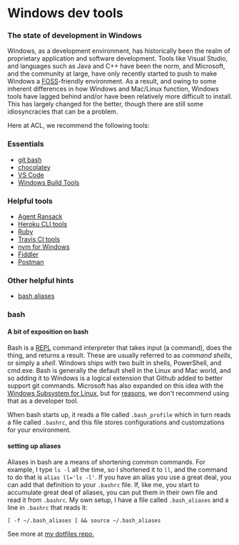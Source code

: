 # Windows dev tools

### The state of development in Windows
Windows, as a development environment, has historically been the realm of proprietary application and software development.  Tools like Visual Studio, and languages such as Java and C++ have been the norm, and Microsoft, and the community at large, have only recently started to push to make Windows a [FOSS](https://en.wikipedia.org/wiki/Free_and_open-source_software)-friendly environment.  As a result, and owing to some inherent differences in how Windows and Mac/Linux function, Windows tools have lagged behind and/or have been relatively more difficult to install.  This has largely changed for the better, though there are still some idiosyncracies that can be a problem.  

Here at ACL, we recommend the following tools: 
### Essentials

- [git bash](https://git-scm.com/download/win) 
- [chocolatey](https://chocolatey.org/install)
- [VS Code](https://chocolatey.org/packages/vscode)
- [Windows Build Tools](https://www.npmjs.com/package/windows-build-tools)

### Helpful tools

- [Agent Ransack](https://chocolatey.org/packages/agentransack)
- [Heroku CLI tools](https://devcenter.heroku.com/articles/heroku-cli)
- [Ruby](https://chocolatey.org/packages/ruby)
- [Travis CI tools](https://github.com/travis-ci/travis.rb#installation)
- [nvm for Windows](https://github.com/coreybutler/nvm-windows/releases)
- [Fiddler](https://chocolatey.org/packages/fiddler)
- [Postman](https://chocolatey.org/packages/postman)

### Other helpful hints

- [bash aliases](#bash)

### bash

#### A bit of exposition on bash

Bash is a [REPL](https://en.wikipedia.org/wiki/Read%E2%80%93eval%E2%80%93print_loop) command interpreter that takes input (a command), does the thing, and returns a result.  These are usually referred to as *command shells*, or simply a *shell*. Windows ships with two built in shells, PowerShell, and cmd.exe.  Bash is generally the default shell in the Linux and Mac world, and so adding it to Windows is a logical extension that Github added to better support git commands.  Microsoft has also expanded on this idea with the [Windows Subsystem for Linux](https://en.wikipedia.org/wiki/Windows_Subsystem_for_Linux), but for [reasons](https://blogs.msdn.microsoft.com/commandline/2016/11/17/do-not-change-linux-files-using-windows-apps-and-tools/), we don't recommend using that as a developer tool.

When bash starts up, it reads a file called `.bash_profile` which in turn reads a file called `.bashrc`, and this file stores configurations and customzations for your environment.

#### setting up aliases

Aliases in bash are a means of shortening common commands.  For example, I type `ls -l` all the time, so I shortened it to `ll`, and the command to do that is `alias ll='ls -l'`.  If you have an alias you use a great deal, you can add that definition to your `.bashrc` file.  If, like me, you start to accumulate great deal of aliases, you can put them in their own file and read it from `.bashrc`.  My own setup, I have a file called `.bash_aliases` and a line in `.bashrc` that reads it:

`[ -f ~/.bash_aliases ] && source ~/.bash_aliases`

See more at [my dotfiles repo.](https://github.com/goodwid/bashdotfiles/)